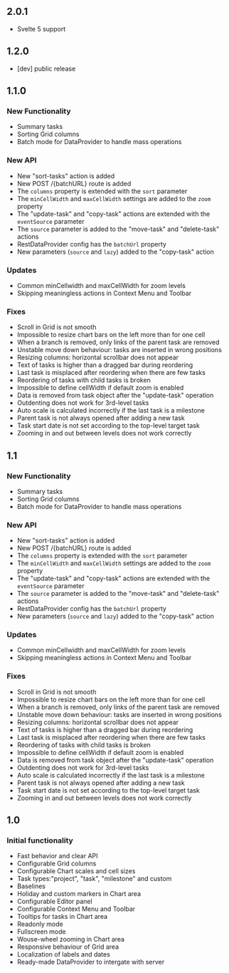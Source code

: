 ## 2.0.1

-   Svelte 5 support

## 1.2.0

-   [dev] public release

## 1.1.0

### New Functionality

-   Summary tasks
-   Sorting Grid columns
-   Batch mode for DataProvider to handle mass operations

### New API

-   New "sort-tasks" action is added
-   New POST /{batchURL} route is added
-   The `columns` property is extended with the `sort` parameter
-   The `minCellWidth` and `maxCellWidth` settings are added to the `zoom` property
-   The "update-task" and "copy-task" actions are extended with the `eventSource` parameter
-   The `source` parameter is added to the "move-task" and "delete-task" actions
-   RestDataProvider config has the `batchUrl` property
-   New parameters (`source` and `lazy`) added to the "copy-task" action

### Updates

-   Common minCellwidth and maxCellWidth for zoom levels
-   Skipping meaningless actions in Context Menu and Toolbar

### Fixes

-   Scroll in Grid is not smooth
-   Impossible to resize chart bars on the left more than for one cell
-   When a branch is removed, only links of the parent task are removed
-   Unstable move down behaviour: tasks are inserted in wrong positions
-   Resizing columns: horizontal scrollbar does not appear
-   Text of tasks is higher than a dragged bar during reordering
-   Last task is misplaced after reordering when there are few tasks
-   Reordering of tasks with child tasks is broken
-   Impossible to define cellWidth if default zoom is enabled
-   Data is removed from task object after the "update-task" operation
-   Outdenting does not work for 3rd-level tasks
-   Auto scale is calculated incorrectly if the last task is a milestone
-   Parent task is not always opened after adding a new task
-   Task start date is not set according to the top-level target task
-   Zooming in and out between levels does not work correctly

## 1.1

### New Functionality

-   Summary tasks
-   Sorting Grid columns
-   Batch mode for DataProvider to handle mass operations

### New API

-   New "sort-tasks" action is added
-   New POST /{batchURL} route is added
-   The `columns` property is extended with the `sort` parameter
-   The `minCellWidth` and `maxCellWidth` settings are added to the `zoom` property
-   The "update-task" and "copy-task" actions are extended with the `eventSource` parameter
-   The `source` parameter is added to the "move-task" and "delete-task" actions
-   RestDataProvider config has the `batchUrl` property
-   New parameters (`source` and `lazy`) added to the "copy-task" action

### Updates

-   Common minCellwidth and maxCellWidth for zoom levels
-   Skipping meaningless actions in Context Menu and Toolbar

### Fixes

-   Scroll in Grid is not smooth
-   Impossible to resize chart bars on the left more than for one cell
-   When a branch is removed, only links of the parent task are removed
-   Unstable move down behaviour: tasks are inserted in wrong positions
-   Resizing columns: horizontal scrollbar does not appear
-   Text of tasks is higher than a dragged bar during reordering
-   Last task is misplaced after reordering when there are few tasks
-   Reordering of tasks with child tasks is broken
-   Impossible to define cellWidth if default zoom is enabled
-   Data is removed from task object after the "update-task" operation
-   Outdenting does not work for 3rd-level tasks
-   Auto scale is calculated incorrectly if the last task is a milestone
-   Parent task is not always opened after adding a new task
-   Task start date is not set according to the top-level target task
-   Zooming in and out between levels does not work correctly

## 1.0

### Initial functionality

-   Fast behavior and clear API
-   Configurable Grid columns
-   Configurable Chart scales and cell sizes
-   Task types:"project", "task", "milestone" and custom
-   Baselines
-   Holiday and custom markers in Chart area
-   Configurable Editor panel
-   Configurable Context Menu and Toolbar
-   Tooltips for tasks in Chart area
-   Readonly mode
-   Fullscreen mode
-   Wouse-wheel zooming in Chart area
-   Responsive behaviour of Grid area
-   Localization of labels and dates
-   Ready-made DataProvider to intergate with server
